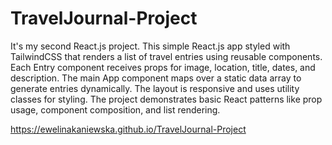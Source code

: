 # TravelJournal-Project

It's my second React.js project. This simple React.js app styled with TailwindCSS that renders a list of travel entries using reusable components. Each Entry component receives props for image, location, title, dates, and description. The main App component maps over a static data array to generate entries dynamically. The layout is responsive and uses utility classes for styling. The project demonstrates basic React patterns like prop usage, component composition, and list rendering.

https://ewelinakaniewska.github.io/TravelJournal-Project
